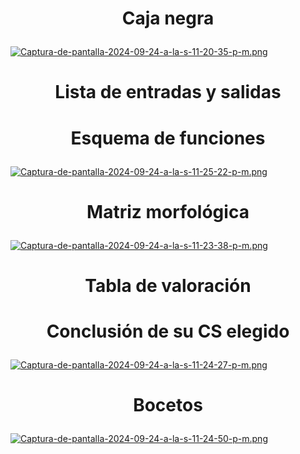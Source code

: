 # <p align="center"> Caja negra </p>
[![Captura-de-pantalla-2024-09-24-a-la-s-11-20-35-p-m.png](https://i.postimg.cc/LXsNb2JY/Captura-de-pantalla-2024-09-24-a-la-s-11-20-35-p-m.png)](https://postimg.cc/LqrtqdB2)
# <p align="center"> Lista de entradas y salidas </p>

# <p align="center"> Esquema de funciones </p>  
[![Captura-de-pantalla-2024-09-24-a-la-s-11-25-22-p-m.png](https://i.postimg.cc/1XbgZcJh/Captura-de-pantalla-2024-09-24-a-la-s-11-25-22-p-m.png)](https://postimg.cc/9wtXd96J)
# <p align="center"> Matriz morfológica </p>
[![Captura-de-pantalla-2024-09-24-a-la-s-11-23-38-p-m.png](https://i.postimg.cc/7PJYF789/Captura-de-pantalla-2024-09-24-a-la-s-11-23-38-p-m.png)](https://postimg.cc/c6ZSYvJt)
# <p align="center"> Tabla de valoración </p>

# <p align="center"> Conclusión de su CS elegido </p>
[![Captura-de-pantalla-2024-09-24-a-la-s-11-24-27-p-m.png](https://i.postimg.cc/1RGbV5pP/Captura-de-pantalla-2024-09-24-a-la-s-11-24-27-p-m.png)](https://postimg.cc/Btvmd3Yw)
# <p align="center"> Bocetos </p>
[![Captura-de-pantalla-2024-09-24-a-la-s-11-24-50-p-m.png](https://i.postimg.cc/26FTyygK/Captura-de-pantalla-2024-09-24-a-la-s-11-24-50-p-m.png)](https://postimg.cc/34N2b88X)


